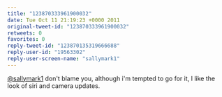 ```yaml
---
title: "123870333961900032"
date: Tue Oct 11 21:19:23 +0000 2011
original-tweet-id: "123870333961900032"
retweets: 0
favorites: 0
reply-tweet-id: "123870135319666688"
reply-user-id: "19563302"
reply-user-screen-name: "sallymark1"
---
```

<a href="https://twitter.com/sallymark1">@sallymark1</a> don't blame you, although i'm tempted to go for it, I like the look of siri and camera updates.
